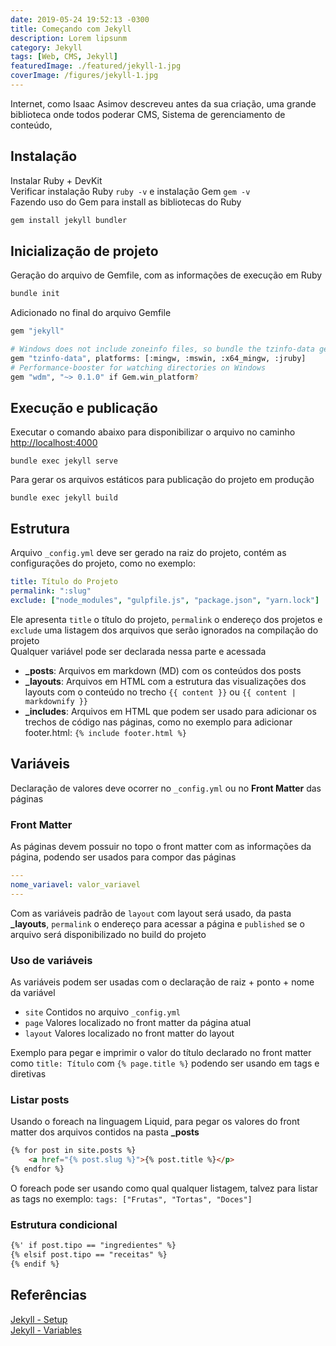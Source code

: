 ```yaml
---
date: 2019-05-24 19:52:13 -0300
title: Começando com Jekyll
description: Lorem lipsunm
category: Jekyll
tags: [Web, CMS, Jekyll]
featuredImage: ./featured/jekyll-1.jpg
coverImage: /figures/jekyll-1.jpg
---
```


Internet, como Isaac Asimov descreveu antes da sua criação, uma grande biblioteca onde todos poderar    CMS, Sistema de gerenciamento de conteúdo,

## Instalação

Instalar Ruby + DevKit  
Verificar instalação Ruby `ruby -v` e instalação Gem `gem -v`  
Fazendo uso do Gem para install as bibliotecas do Ruby

```bash
gem install jekyll bundler
```

## Inicialização de projeto

Geração do arquivo de Gemfile, com as informações de execução em Ruby

```bash
bundle init
```

Adicionado no final do arquivo Gemfile

```bash
gem "jekyll"

# Windows does not include zoneinfo files, so bundle the tzinfo-data gem
gem "tzinfo-data", platforms: [:mingw, :mswin, :x64_mingw, :jruby]
# Performance-booster for watching directories on Windows
gem "wdm", "~> 0.1.0" if Gem.win_platform?
```

## Execução e publicação

Executar o comando abaixo para disponibilizar o arquivo no caminho [http://localhost:4000](http://localhost:4000)

```shell
bundle exec jekyll serve
```

Para gerar os arquivos estáticos para publicação do projeto em produção

```shell
bundle exec jekyll build
```

## Estrutura

Arquivo `_config.yml` deve ser gerado na raiz do projeto, contém as configurações do projeto, como no exemplo:

```yml
title: Título do Projeto
permalink: ":slug"
exclude: ["node_modules", "gulpfile.js", "package.json", "yarn.lock"]
```

Ele apresenta `title` o título do projeto, `permalink` o endereço dos projetos e `exclude` uma listagem dos arquivos que serão ignorados na compilação do projeto  
Qualquer variável pode ser declarada nessa parte e acessada  

* **_posts**: Arquivos em markdown (MD) com os conteúdos dos posts
* **_layouts**: Arquivos em HTML com a estrutura das visualizações dos layouts com o conteúdo no trecho `{{ content }}` ou `{{ content | markdownify }}`
* **_includes**: Arquivos em HTML que podem ser usado para adicionar os trechos de código nas páginas, como no exemplo para adicionar footer.html: `{% include footer.html %}`

## Variáveis

Declaração de valores deve ocorrer no `_config.yml` ou no **Front Matter** das páginas

### Front Matter

As páginas devem possuir no topo o front matter com as informações da página, podendo ser usados para compor das páginas

```yml
---
nome_variavel: valor_variavel
---
```

Com as variáveis padrão de `layout` com layout será usado, da pasta **_layouts**, `permalink` o endereço para acessar a página e `published` se o arquivo será disponibilizado no build do projeto

### Uso de variáveis

As variáveis podem ser usadas com o declaração de raiz + ponto + nome da variável

* `site` Contidos no arquivo `_config.yml`
* `page` Valores localizado no front matter da página atual
* `layout` Valores localizado no front matter do layout

Exemplo para pegar e imprimir o valor do título declarado no front matter como `title: Título` com `{% page.title %}` podendo ser usando em tags e diretivas

### Listar posts

Usando o foreach na linguagem Liquid, para pegar os valores do front matter dos arquivos contidos na pasta **_posts**

```html
{% for post in site.posts %}
    <a href="{% post.slug %}">{% post.title %}</p>
{% endfor %}
```

O foreach pode ser usando como qual qualquer listagem, talvez para listar as tags no exemplo: `tags: ["Frutas", "Tortas", "Doces"]`

### Estrutura condicional

```html
{%' if post.tipo == "ingredientes" %}
{% elsif post.tipo == "receitas" %}
{% endif %}
```

## Referências

[Jekyll - Setup](https://jekyllrb.com/docs/step-by-step/01-setup/)  
[Jekyll - Variables](https://jekyllrb.com/docs/variables/)
